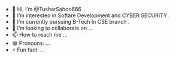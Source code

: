 - 👋 Hi, I’m @TusharSahoo666
- 👀 I’m interested in Softare Development and CYBER SECURITY .  
- 🌱 I’m currently pursuing B-Tech in CSE branch .
- 💞️ I’m looking to collaborate on ...
- 📫 How to reach me ...
- 😄 Pronouns: ...
- ⚡ Fun fact: ...

<!---
TusharSahoo666/TusharSahoo666 is a ✨ special ✨ repository because its `README.md` (this file) appears on your GitHub profile.
You can click the Preview link to take a look at your changes.
--->
